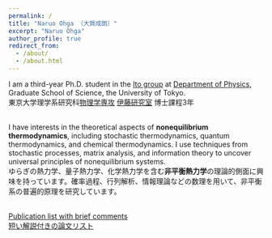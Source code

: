 ```yaml
---
permalink: /
title: "Naruo Ohga （大賀成朗）"
excerpt: "Naruo Ohga"
author_profile: true
redirect_from: 
  - /about/
  - /about.html
---
```



I am a third-year Ph.D. student in the [Ito group](http://webpark2072.sakura.ne.jp/laben/) at [Department of Physics](https://www.phys.s.u-tokyo.ac.jp/en/), Graduate School of Science, the University of Tokyo.<br>
東京大学理学系研究科[物理学専攻](https://www.phys.s.u-tokyo.ac.jp/) [伊藤研究室](http://webpark2072.sakura.ne.jp/lab/) 博士課程3年<br><br>

I have interests in the theoretical aspects of **nonequilibrium thermodynamics**, including stochastic thermodynamics, quantum thermodynamics, and chemical thermodynamics. I use techniques from stochastic processes, matrix analysis, and information theory to uncover universal principles of nonequilibrium systems.<br>
ゆらぎの熱力学、量子熱力学、化学熱力学を含む**非平衡熱力学**の理論的側面に興味を持っています。確率過程、行列解析、情報理論などの数理を用いて、非平衡系の普遍的原理を研究しています。<br><br>

[Publication list with brief comments](/publications/)<br>
[短い解説付きの論文リスト](/publications-ja)<br><br>
